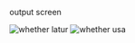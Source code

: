 output screen

![whether latur](https://github.com/st23072000/Weather-Application/assets/143484841/7be74343-c8ef-49f4-84b9-58dc3ad96fe8)
![whether usa](https://github.com/st23072000/Weather-Application/assets/143484841/2fa8cee6-af68-495e-8718-19422ac0e35c)
